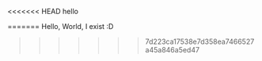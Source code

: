 <<<<<<< HEAD
hello

=======
Hello, World, I exist :D
>>>>>>> 7d223ca17538e7d358ea7466527a45a846a5ed47
